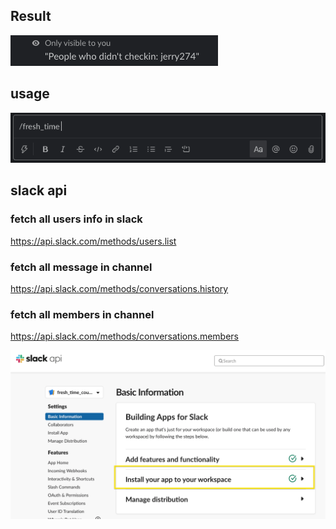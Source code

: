 ## Result

![](2020-04-24-12-03-41.png)

## usage

![](2020-04-24-12-09-24.png)

## slack api

### fetch all users info in slack

https://api.slack.com/methods/users.list

### fetch all message in channel

https://api.slack.com/methods/conversations.history

### fetch all members in channel

https://api.slack.com/methods/conversations.members

![](2020-04-24-00-41-05.png)
